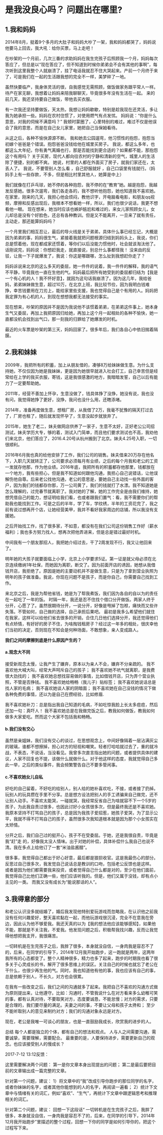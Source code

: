  # 是我没良心吗？ 问题出在哪里?
## 1.我和妈妈

2014年8月，挺着9个多月的大肚子和妈妈大吵了一架，我和妈妈都哭了，妈妈说他要马上回去，我大吼：给你买票，马上走吧！

在吵架的一个月前，几次三番的求助妈妈在我生完孩子后照顾我一个月，妈妈每次答应了，但总是以“现在答应了，但不知道到时候你弟弟会不会有其他的事啊”，每次听到这里我整个人就崩溃了，挂了电话我就忍不住大哭起来。产前一个月终于来了，可是我们在一起的生活跟我想的完全不一样，美梦碎了一地。

虽然快要临产，我身体灵活的很，自我感觉无需照顾，做饭做家务跟平常人一样。待产在家无聊，我想着让妈妈来陪我聊聊天，毕竟很多年没有生活在一起。
来的前几天，我还坚持要自己做饭，带他去买衣服。

有一次我还坚持要做饭，天太热，我想让妈妈歇歇，特别是趁我现在还灵活，多让我为她承担一些。妈妈在农村住惯了，对使用燃气有点发怵。
妈妈说：“你是什么意思，对我的伺候不满意吗？”
我顿时蒙圈了，心里特别的难过，难过不仅是他误会了我的意思，而是在自己女儿家里，她把自己当保姆看待。

从这之后，各种不愉快源源不断。
我和她去公园遛弯，他习惯性的抱怨，抱怨当初嫁个爸爸是个错误。抱怨爸爸没钱给他在城里买房子。
我说，都这么多年，也都这么大年纪，你有勇气离婚也行，那是否能找到更合适的？如果都不能，那抱怨这个有用吗？
        关于买房，现代人都向往农村的宁静和清新的空气，城里人的生活除了便捷，别的都不爽。
她说，村里的人都在外面买了房子，就我们家还在，太丢人了。
我说，不要管别人怎么看 ，自己舒服就好 ，自己口袋里有钱就行。（妈妈手上有一些存款，不多，但是相比村里其他人，她算是中上）

我们就像在打乒乓球，她不停的各种抱怨，我不停的在“教育”她。越是抱怨，我越发反感她。很多次遛弯，我们各走各的，我不想听他抱怨，她也知道我不喜欢她。
在家里，刚来的几天，我担心他会烦闷，教他识字，开电脑看电影，和朋友qq视频，摩擦和反感出现后，我根本不想看她一样，所以，我们也很少说话，我更不想看他一眼。
现在想来，她当时应该也嫉妒尴尬和难过的，来女儿家照顾女儿，女儿却总是没有个好脸色，还总有各种教训。但是又不能离开，一旦来了就有责任，主动走，那还能算妈妈吗？

一个月里我们相互忍让，最后的导火线是关于弟弟，具体什么事已经忘记，大概是因为弟弟的事，妈妈很生气，紧接着我就把问题根源归结到妈妈头上，我说，你们总是惯着他，现在都成家还惯着，等你们以后没能力惯他时，社会就该淘汰他了。话刚说完，妈妈说：你想赶我走，就直接说，别总什么事都怪我！
没来由的反驳，让我一下子就爆发了，我说：你这是哪跟哪，怎么扯到我想赶你走了？

妈妈诉说来北京的这么多天的委屈，她一件件的说着，我一件件的解释，我的语气不平静，毕竟我也一直在生他的气。妈妈最后把所有她受到的委屈都归结为【我是一个有心机的人！我不怀好意】，就因为这句话我崩溃了。因为这几年，我给爸妈，弟弟妹妹做生意，超过10万，在北京上班，我比较节俭，因为我明白钱难挣，幸苦钱要用在刀刃上，能给家里些支援，我也觉得自己是个有用的人。妈妈把我定罪为有心机的人，到现在想想我都无法接受的事实。

现在想来，吵架的原因并不是因为我说他不该惯着弟弟，在弟弟这件事上，她本身生气又委屈，再加上我把原因归给她，再加上这个月一起相处的各种不愉快，她一直都没机会找到出气口，那一刻我的归罪给了她爆发的时机。

最近的火车票是吵架的第三天，妈妈回家了。很多年后，我们各自心中依旧揣着隔膜。

## 2.我和妹妹

 2009年，我把所有的积蓄，加上从朋友借的，凑够8万给妹妹做生意。为什么支持她，不仅仅因为她是我妹妹，更是因为她很早就进入社会打工，自己幸苦但是经常给在上学的我买衣服，寄钱，这是我很感激的地方，我暗暗发誓，自己以后有能力了一定要帮助她。

2011年，经营不善加上怀孕，生意没做了，钱具体挣了没挣，她没有说，我也没有问，我觉得她挣了更好，没挣，我问也没什么用，还瞎添堵。

2014年，准备再度做生意，想租厂房，从我借了2万，我毫不犹豫的隔天打过去了，厂房也租了，随后就发现怀孕了，生意没起步就放弃了。

2015年，她生了老二，妹夫做网店供养了一家子，生意不太好，正好老公公司招测试，妹夫学历大专，够的着，测试入门简单，而且他们要求测试也不高，我劝他们来北京，他们答应了，2016.4.20号从杭州搬到了北京。妹夫4.25号入职，一切很顺利。

2016年6月我也真的给他安排了工作，我们公司的销售。妹夫借来20万存在他名下，入职几天就转正了，公司要求必须每月有业绩，之后的每个月我和老公的工资一发就存他那，作为他业绩。2016年底，我把所有的积蓄都存他那里，钱都放在一个地方，我有些担心，但是我不知道如何跟他沟通，我担心自己说错话，让他误解伤他自尊。后来老公找他沟通，老公的意思是，要她自己主动找一些外面的客户，因为我们的钱都存你那，万一公司黄了，我们的钱就打了水漂。我不知道她是怎么理解的，过完春节就离职了。我对她的了解，她的工作完全是由我们维持，她想凭借自己的能力，想证明给我们看，也或者跟我们置气：看，我不需要你们的帮助我也能找到工作。可是之后的半年，学了车，学纹绣，半年的工资花完了，我之前有说过想再开个店，让她经营美甲，我并不看好我家周边的店铺，所以我没有支援她。

之后开始找工作，找了很多家，不如意，都没有在我们公司这份销售工作好（薪水福利）；我也多方努力找人，想再次把他弄进来，但是总是错过最好时机。

中间我有一个朋友那招人，我把她介绍过去，干了2周发现不行，我又让他回来了。

明年她的大孩子就要面临上小学，北京上小学要求5证。第一证是就父母必须在北京连续缴纳1年社保，而她因为离职，断交了。因为前面开店的诱因，她想从我借钱开店，我拒绝了。原因是她的主要动机并不是做生意，只是为了拿到营业执照为明年的孩子做准备。我说，你现在问题不是孩子，而是你自己，你需要自己找到工作。


来北京之后，我是为帮他省钱，她是为了帮我煮饭，我们因为各自的自以为的责任在一起吃了一年的饭。
时隔一年，我还是忍不住找个借口分开做饭。两家人终于分开，心愿了了。虽然很期待分开，一说分开，好像是甩掉了包袱，痛快而又些许失落。不管如何，自己做的选择，自己承担后果吧。
最初是我多么希望他们就住在我家，这样可以给他们省去很多的开销，合住几日他们选择分开，我还觉得他们有点矫情，有好好的房子不住，为啥掏钱租房子？经过这一年多的相处，很庆幸他们当初的决定，否则现在不知会是何种场面，不敢想象，亲人变成路人。

**我们之间的摩擦到底是什么原因产生的？**

#### a.观念大不同
接受新观念太慢，让我产生了嫌弃，原本以为亲人不会，嫌弃不分亲疏的。
我不喜欢他大喊大叫，经常大声呵斥自己的孩子；
我不喜欢她不吭气就离职，是我费很大劲找的；
我不喜欢她总想找容易做的事情，比如借钱开店，只为弄个营业执照，不管是否挣钱。
我不喜欢她给畅畅（我儿子）贴标签；
我不喜欢她说话总是找人家的毛病；
我不喜欢她谈人家的阴暗面；
我不喜欢她在自己没钱的情况下做各种免费的事情，还以为是自己在攒经验，比如修眉.

我不喜欢她补刀：总是指出我自己知道的毛病，不如吃惊我脸上长太多痘痘，然后还加一句：真吓人！
我不喜欢她总是在我做完饭之后，教我如何做饭，教我如何做多大家爱吃。然而这个大家不包括我和畅畅。

#### b.我们没有交心
 虽然是亲姐妹，我们没有交心的谈过，在思想观念上，中间好像隔着一层沾满灰尘的玻璃，谁都不想擦掉，担心对方的轻视和嘲笑。轻者打哈哈就过去了，重的就冷战，不表态，不说话，当没看见。我曾多次直言指出她的问题，或者提供具体的建议，人家不回复也不提，该做什么就做什么。对于他这样的态度，我就觉得自己多此一举，之后的类似事件，我会频繁警告自己不要多管闲事。

#### c.不喜欢她女儿自私
好吃的自己留着，不好吃的给别人，别人给的她补喜欢吃，不接，或者接了扔掉。玩别人的玩具攒在手里不分享。总是想方设法把别人的手工诱骗来自己做完，还不让别人动手。不喜欢太能哭，一碰就哭，我经常反省自己为啥就容不下一个5岁的孩子，为此我自责过很多，也因此讨好小女孩很多次，但是最终我还是不喜欢她。我原本坚持不打骂自己的孩子，总是因为我孩子爱招惹，她孩子爱哭，为了显示公平，我就不得不打骂自己的孩子，虽然很多次我知道根本就是因为那个小女孩实在太矫情。


分开之后，我们自己过的挺开心，孩子不在受委屈。于她，还是我很自责，毕竟是我“赶”走 的，好像我太没人情味。出于对她的补偿，具体补偿什么我自己也说不清。我在多点上给他订了一套“米油盐酱醋”。

很多事，我觉得自己都出于好心好意，最后都是狼狈收官。这是我最伤心的部分。反思过自己很多次，我发觉自己说话总是教训的口吻，包括老公反馈也是这样。
或者是因为他们都需要我来投资，或者觉得自己什么都是对的，至少在他们面前，我觉得自己比他们正确一些，他们应该听我的。但是，他们又属于没钱，却有点小主见的一类。
而我又没有成长为“能说那话的人”。


## 3.我得意的部分

和老公认识没多就结婚了，婚后我发现他特别爱玩游戏而忽略我，在认识他之前我没有任何兴趣爱好，整天喜欢黏在一起，而他玩游戏很沉浸，完全不在意我在旁边，因此认为他不够爱我。我还天真的以为【我的想法他应该能够感知】，如果他不能，那就是不关注我，不爱我。他发现问题之后，积极帮我找兴趣，反而让我觉得他想把我支开，我很痛苦。

   一切转机是在生完孩子之后，我胖了很多，本身就没自信，一身肉我是容忍不了的，后来，在同学的引导下，2014年12月我开始跑步，这一跑就是两年，这两年我所有的心态都变了。整个人精神很多，精力也多了起来，跑步的时期我也看了很多关于心灵成长的书，解开了很多思维上的误区。关注自己的时候也就忘了老公在干什么，也很少再生他的气。同时，我也知道他有他的事，我也应该有自己的事，总是依赖于别人，不长久，对方也会很累。

  在我有一些改变之后，我们之间的沟通就多了起来。我把自己不喜欢的沟通方式做为原则提出来，让他遵守。比如：沟通时，不管我说什么在对方看来多么幼稚可笑的事，都有认真对待，不要取笑对方，态度要诚恳，不能怠慢；对方的需求，只要是合理的，我们要尽量的满足。夫妻之间的事，不要让父母和孩子太搀和； 至少不能听取别人的意见来制约对方；我们的沟通对象永远是对方。

现在，老公是我唯一可谈心的朋友，也是一直鼓励我成长，欣赏我的进步的人。


总结  每个人都是独立的个体，都有自己的想法和观点。
        人与人之间需要沟通，需要诚挚，需要理解，需要配合。
        最重要的是，人要保持进步，需要更新自己的观念。也应该接受别人的慢成长？

2017-7-12 13:12反馈：

这里需要解决两个问题：
第一是你文章本身出现提出的问题；
第二是最后要把目前的文章输出成一篇完整的文章。

针对第一个问题，建议：
1）将文章中的“我”改成引导你跑步的那位同学的名字，或者你妹妹的名字，或者其他你能想到的人的名字，再阅读一遍看；
2）统计下文章中与情绪有关的词汇，例如“喜欢”、“生气”，再统计下文章中跟逻辑思考和推理相关的词汇。

针对第二个问题，建议：
回想一下这段话“ 一切转机是在生完孩子之后，我胖了很多，本身就没自信，一身肉我是容忍不了的，后来，在同学的引导下，2014年12月我开始跑步”里描述的整个过程，回想一下你的同学是如何引导你的，把这个过程写下来。
